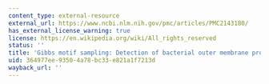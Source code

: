```yaml
---
content_type: external-resource
external_url: https://www.ncbi.nlm.nih.gov/pmc/articles/PMC2143180/
has_external_license_warning: true
license: https://en.wikipedia.org/wiki/All_rights_reserved
status: ''
title: 'Gibbs motif sampling: Detection of bacterial outer membrane protein repeats'
uid: 364977ee-9350-4a78-bc33-e821a1f7213d
wayback_url: ''
---
```

